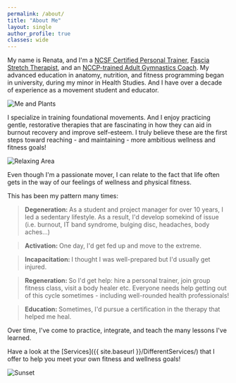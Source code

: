 ```yaml
---
permalink: /about/
title: "About Me"
layout: single
author_profile: true
classes: wide
---
```


My name is Renata, and I'm a <a href="https://ncsf.org/">NCSF Certified Personal Trainer</a>, <a href="https://www.stretchtowin.com/page/what-is-fst">Fascia Stretch Therapist</a>, and an <a href="https://www.gymnasticsontario.ca/education/coach-ed/nccp-course-information/">NCCP-trained Adult Gymnastics Coach</a>. My advanced education in anatomy, nutrition, and fitness programming began in university, during my minor in Health Studies. And I have over a decade of experience as a movement student and educator.

<img src="{{ site.baseurl }}/assets/images/6.About1.png" alt="Me and Plants">

I specialize in training foundational movements. And I enjoy practicing gentle, restorative therapies that are fascinating in how they can aid in burnout recovery and improve self-esteem. I truly believe these are the first steps toward reaching - and maintaining - more ambitious wellness and fitness goals! 

<img src="{{ site.baseurl }}/assets/images/7.About2.png" alt="Relaxing Area">

Even though I'm a passionate mover, I can relate to the fact that life often gets in the way of our feelings of wellness and physical fitness. 

This has been my pattern many times: 

<blockquote><b>Degeneration: </b>As a student and project manager for over 10 years, I led a sedentary lifestyle. As a result, I'd develop somekind of issue (i.e. burnout, IT band syndrome, bulging disc, headaches, body aches...)</blockquote>

<blockquote><b>Activation: </b>One day, I'd get fed up and move to the extreme.</blockquote>

<blockquote><b>Incapacitation: </b>I thought I was well-prepared but I'd usually get injured.</blockquote>  

<blockquote><b>Regeneration: </b>So I'd get help: hire a personal trainer, join group fitness class, visit a body healer etc. Everyone needs help getting out of this cycle sometimes - including well-rounded health professionals! </blockquote>

<blockquote><b>Education: </b>Sometimes, I'd pursue a certification in the therapy that helped me heal. </blockquote>

Over time, I've come to practice, integrate, and teach the many lessons I've learned. 

Have a look at the [Services]({{ site.baseurl }}/DifferentServices/) that I offer to help you meet your own fitness and wellness goals! 

 

<img src="{{ site.baseurl }}/assets/images/5.Sunset.png" alt="Sunset"> 

